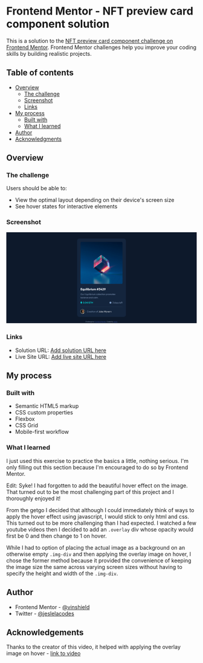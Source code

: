 # Frontend Mentor - NFT preview card component solution

This is a solution to the [NFT preview card component challenge on Frontend Mentor](https://www.frontendmentor.io/challenges/nft-preview-card-component-SbdUL_w0U). Frontend Mentor challenges help you improve your coding skills by building realistic projects.

## Table of contents

- [Overview](#overview)
  - [The challenge](#the-challenge)
  - [Screenshot](#screenshot)
  - [Links](#links)
- [My process](#my-process)
  - [Built with](#built-with)
  - [What I learned](#what-i-learned)
- [Author](#author)
- [Acknowledgments](#acknowledgments)

## Overview

### The challenge

Users should be able to:

- View the optimal layout depending on their device's screen size
- See hover states for interactive elements

### Screenshot

![](./images/screenshot.png)

### Links

- Solution URL: [Add solution URL here](https://your-solution-url.com)
- Live Site URL: [Add live site URL here](https://your-live-site-url.com)

## My process

### Built with

- Semantic HTML5 markup
- CSS custom properties
- Flexbox
- CSS Grid
- Mobile-first workflow

### What I learned

I just used this exercise to practice the basics a little, nothing serious. I'm only filling out this section because I'm encouraged to do so by Frontend Mentor.

Edit: Syke! I had forgotten to add the beautiful hover effect on the image. That turned out to be the most challenging part of this project and I thoroughly enjoyed it!

From the getgo I decided that although I could immediately think of ways to apply the hover effect using javascript, I would stick to only html and css. This turned out to be more challenging than I had expected. I watched a few youtube videos then I decided to add an `.overlay` div whose opacity would first be 0 and then change to 1 on hover.

While I had to option of placing the actual image as a background on an otherwise empty `.img-div` and then applying the overlay image on hover, I chose the former method because it provided the convenience of keeping the image size the same across varying screen sizes without having to specify the height and width of the `.img-div`.

## Author

- Frontend Mentor - [@vinshield](https://www.frontendmentor.io/profile/vinshield)
- Twitter - [@jeslelacodes](https://www.twitter.com/jeslelacodes)

## Acknowledgements

Thanks to the creator of this video, it helped with applying the overlay image on hover - [link to video](https://www.youtube.com/watch?v=jAXF7oS0RB4&t=191s)
